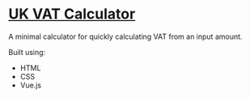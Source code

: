 # [UK VAT Calculator](https://leoreeves.github.io/projects/vue-vat-calculator/)

A minimal calculator for quickly calculating VAT from an input amount.

Built using:

- HTML
- CSS
- Vue.js
